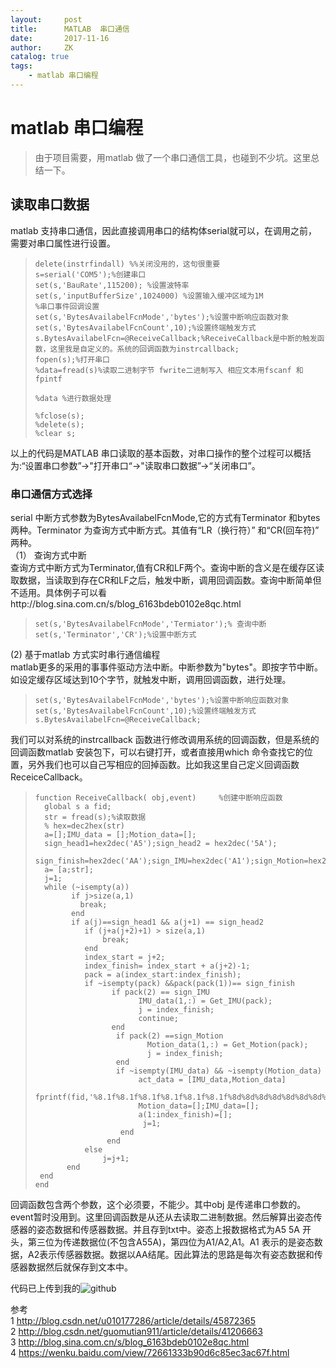 ```yaml
---
layout:     post
title:      MATLAB  串口通信
date:       2017-11-16
author:     ZK
catalog: true
tags:
    - matlab 串口编程
---
```

# matlab 串口编程
> 由于项目需要，用matlab 做了一个串口通信工具，也碰到不少坑。这里总结一下。
## 读取串口数据

matlab 支持串口通信，因此直接调用串口的结构体serial就可以，在调用之前，需要对串口属性进行设置。
>```
>delete(instrfindall) %%关闭没用的，这句很重要 
>s=serial('COM5');%创建串口
>set(s,'BauRate',115200); %设置波特率
>set(s,'inputBufferSize',1024000) %设置输入缓冲区域为1M
> %串口事件回调设置
> set(s,'BytesAvailabelFcnMode','bytes');%设置中断响应函数对象
> set(s,'BytesAvailabelFcnCount',10);%设置终端触发方式
> s.BytesAvailabelFcn=@ReceiveCallback;%ReceiveCallback是中断的触发函数，这里我是自定义的。系统的回调函数为instrcallback;
>fopen(s);%打开串口
>%data=fread(s)%读取二进制字节 fwrite二进制写入 相应文本用fscanf 和fpintf
>
> %data %进行数据处理
>
>%fclose(s);
>%delete(s);
>%clear s;
以上的代码是MATLAB 串口读取的基本函数，对串口操作的整个过程可以概括为:“设置串口参数”->"打开串口“->"读取串口数据”->“关闭串口”。
### 串口通信方式选择
serial 中断方式参数为BytesAvailabelFcnMode,它的方式有Terminator 和bytes 两种。Terminator 为查询方式中断方式。其值有“LR（换行符）” 和“CR(回车符)” 两种。  
（1） 查询方式中断  
  查询方式中断方式为Terminator,值有CR和LF两个。查询中断的含义是在缓存区读取数据，当读取到存在CR和LF之后，触发中断，调用回调函数。查询中断简单但不适用。具体例子可以看http://blog.sina.com.cn/s/blog_6163bdeb0102e8qc.html
  >``` 
  >set(s,'BytesAvailabelFcnMode','Termiator');% 查询中断
  > set(s,'Terminator','CR');%设置中断方式
(2) 基于matlab 方式实时串行通信编程  
matlab更多的采用的事事件驱动方法中断。中断参数为"bytes"。即按字节中断。如设定缓存区域达到10个字节，就触发中断，调用回调函数，进行处理。
>``` 
>set(s,'BytesAvailabelFcnMode','bytes');%设置中断响应函数对象
> set(s,'BytesAvailabelFcnCount',10);%设置终端触发方式
> s.BytesAvailabelFcn=@ReceiveCallback;

我们可以对系统的instrcallback 函数进行修改调用系统的回调函数，但是系统的回调函数matlab 安装包下，可以右键打开，或者直接用which 命令查找它的位置，另外我们也可以自己写相应的回掉函数。比如我这里自己定义回调函数ReceiceCallback。
>```
>function ReceiveCallback( obj,event)     %创建中断响应函数  
>   global s a fid;
>   str = fread(s);%读取数据
>   % hex=dec2hex(str)
>   a=[];IMU_data = [];Motion_data=[];
>   sign_head1=hex2dec('A5');sign_head2 = hex2dec('5A');
>   sign_finish=hex2dec('AA');sign_IMU=hex2dec('A1');sign_Motion=hex2dec('A2');
>   a= [a;str];
>   j=1;
>   while (~isempty(a))
>         if j>size(a,1)
>           break;
>         end
>         if a(j)==sign_head1 && a(j+1) == sign_head2 
>            if (j+a(j+2)+1) > size(a,1) 
>                break;
>            end
>            index_start = j+2;
>            index_finish= index_start + a(j+2)-1;
>            pack = a(index_start:index_finish);
>            if ~isempty(pack) &&pack(pack(1))== sign_finish
>                  if pack(2) == sign_IMU
>                        IMU_data(1,:) = Get_IMU(pack);
>                        j = index_finish;
>                        continue;
>                  end
>                   if pack(2) ==sign_Motion
>                          Motion_data(1,:) = Get_Motion(pack);
>                          j = index_finish;
>                   end
>                   if ~isempty(IMU_data) && ~isempty(Motion_data)
>                        act_data = [IMU_data,Motion_data]
>                        fprintf(fid,'%8.1f%8.1f%8.1f%8.1f%8.1f%8.1f%8d%8d%8d%8d%8d%8d%8d%8d%8d\n',act_data);
>                        Motion_data=[];IMU_data=[];
>                        a(1:index_finish)=[];
>                         j=1;
>                    end
>                 end
>            else
>                j=j+1;
>        end    
>  end  
>end

回调函数包含两个参数，这个必须要，不能少。其中obj 是传递串口参数的。event暂时没用到。这里回调函数是从还从去读取二进制数据。然后解算出姿态传感器的姿态数据和传感器数据。并且存到txt中。姿态上报数据格式为A5 5A 开头，第三位为传递数据位(不包含A55A)，第四位为A1/A2,A1。A1 表示的是姿态数据，A2表示传感器数据。数据以AA结尾。因此算法的思路是每次有姿态数据和传感器数据然后就保存到文本中。  

代码已上传到我的![github](https://github.com/zhangkun1117/SerialProgram)

参考  
1 http://blog.csdn.net/u010177286/article/details/45872365  
2 http://blog.csdn.net/guomutian911/article/details/41206663    
3 http://blog.sina.com.cn/s/blog_6163bdeb0102e8qc.html  
4 https://wenku.baidu.com/view/72661333b90d6c85ec3ac67f.html

